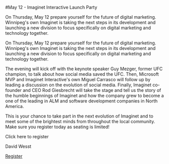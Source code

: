 ﻿#May 12 - Imaginet Interactive Launch Party

On Thursday, May 12 prepare yourself for the future of digital marketing. Winnipeg's own Imaginet is taking the next steps in its development and launching a new division to focus specifically on digital marketing and technology together.

On Thursday, May 12 prepare yourself for the future of digital marketing. Winnipeg's own Imaginet is taking the next steps in its development and launching a new division to focus specifically on digital marketing and technology together.

The evening will kick off with the keynote speaker Guy Mezger, former UFC champion, to talk about how social media saved the UFC. Then, Microsoft MVP and Imaginet Interactive's own Miguel Carrasco will follow up by leading a discussion on the evolution of social media. Finally, Imaginet co-founder and CEO Rod Giesbrecht will take the stage and tell us the story of the humble beginnings of Imaginet and how the company grew to become a one of the leading in ALM and software development companies in North America.

This is your chance to take part in the next evolution of Imaginet and to meet some of the brightest minds from throughout the local community. Make sure you register today as seating is limited!

Click here to register

David Wesst

[Register](http://imaginetinteractive.com/launch)